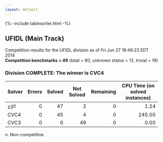 ```yaml
---
layout: default
---
```

{%- include tablesorter.html -%}

## UFIDL (Main Track)

Competition results for the UFIDL division as of Fri Jun 27 16:49:23 EDT 2014
<br/>**Competition benchmarks = 49** (total = 80, unknown status = 12, trivial = 19)

### Division COMPLETE: The winner is CVC4



<table id="sequential" class="result sorted">
<thead>
<tr>
<th class="center">Solver</th><th class="center">Errors</th>
<th class="center">Solved</th>
<th class="center">Not Solved</th>
<th class="center">Remaining</th>
<th class="center">CPU Time (on solved instances)</th>
</tr>
</thead>
<tr>
<td><span class="non-competing-grey">z3<sup><a href="#fn">n</a></sup></span></td>
<td align="right">0</td>
<td align="right">47</td>
<td align="right">2</td>
<td align="right">0</td>
<td align="right">      1.24</td>
</tr>
<tr>
<td>CVC4</td>
<td align="right">0</td>
<td align="right">45</td>
<td align="right">4</td>
<td align="right">0</td>
<td align="right">    245.00</td>
</tr>
<tr>
<td>CVC3</td>
<td align="right">0</td>
<td align="right">0</td>
<td align="right">49</td>
<td align="right">0</td>
<td align="right">      0.00</td>
</tr>
</table>

<span id="fn"> n. Non-competitive.</span>
